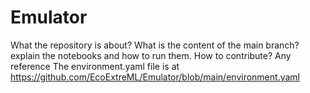 # Emulator

What the repository is about?
What is the content of the main branch? explain the notebooks and how to run them.
How to contribute?
Any reference
The environment.yaml file is at https://github.com/EcoExtreML/Emulator/blob/main/environment.yaml
